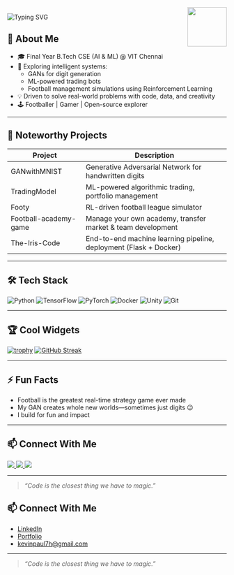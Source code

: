 <img src="https://media.giphy.com/media/SWoSkN6DxTszqIKEqv/giphy.gif" width="90" align="right">

<p align='left'>
  <img src="https://readme-typing-svg.demolab.com?font=Fira+Code&size=28&pause=1200&color=FFA116&center=true&vCenter=true&width=600&lines=Hi%2C+I'm+Kevin+Paul;AI%2FML+enthusiast+%7C+Game+Dev;B.Tech+CSE+(AI%26ML)+@+VIT+Chennai" alt="Typing SVG">
</p>


## 🌟 About Me
- 🎓 Final Year B.Tech CSE (AI & ML) @ VIT Chennai
- 🧠 Exploring intelligent systems:
  - GANs for digit generation
  - ML-powered trading bots
  - Football management simulations using Reinforcement Learning
- 💡 Driven to solve real-world problems with code, data, and creativity
- 🕹️ Footballer | Gamer | Open-source explorer

---

## 🚀 Noteworthy Projects
| Project          | Description                                                             |
|------------------|-------------------------------------------------------------------------|
| GANwithMNIST     | Generative Adversarial Network for handwritten digits                   |
| TradingModel     | ML-powered algorithmic trading, portfolio management                    |
| Footy            | RL-driven football league simulator                                     |
| Football-academy-game | Manage your own academy, transfer market & team development          |
| The-Iris-Code    | End-to-end machine learning pipeline, deployment (Flask + Docker)       |

---

## 🛠️ Tech Stack  
![Python](https://img.shields.io/badge/Python-3776AB?style=for-the-badge&logo=python&logoColor=white)
![TensorFlow](https://img.shields.io/badge/TensorFlow-FF6F00?style=for-the-badge&logo=tensorflow&logoColor=white)
![PyTorch](https://img.shields.io/badge/PyTorch-EE4C2C?style=for-the-badge&logo=pytorch&logoColor=white)
![Docker](https://img.shields.io/badge/Docker-2496ED?style=for-the-badge&logo=docker&logoColor=white)
![Unity](https://img.shields.io/badge/Unity-000000?style=for-the-badge&logo=unity&logoColor=white)
![Git](https://img.shields.io/badge/Git-F05032?style=for-the-badge&logo=git&logoColor=white)

---

## 🏆 Cool Widgets

[![trophy](https://github-profile-trophy.vercel.app/?username=x-Kevin-Paul-x&theme=onedark)](https://github.com/ryo-ma/github-profile-trophy)
[![GitHub Streak](https://github-readme-streak-stats.herokuapp.com/?user=x-Kevin-Paul-x)](https://git.io/streak-stats)

---

## ⚡ Fun Facts
- Football is the greatest real-time strategy game ever made
- My GAN creates whole new worlds—sometimes just digits 😉
- I build for fun and impact

---

## 📫 Connect With Me
<a href="https://www.linkedin.com/in/kevin-paul-42801a278/">
  <img src="https://img.shields.io/badge/LinkedIn-blue?logo=linkedin&style=for-the-badge" />
</a>
<a href="https://kevin-paul.netlify.app/">
  <img src="https://img.shields.io/badge/Portfolio-00C896?logo=internet-archive&style=for-the-badge" />
</a>
<a href="mailto:kevinpaul7h@gmail.com">
  <img src="https://img.shields.io/badge/Email-D14836?logo=gmail&style=for-the-badge" />
</a>

---

> *“Code is the closest thing we have to magic.”*


## 📫 Connect With Me
- [LinkedIn]([https://www.linkedin.com/in/kevin-paul-42801a278/])
- [Portfolio]([https://kevin-paul.netlify.app/])
- kevinpaul7h@gmail.com

---

> *“Code is the closest thing we have to magic.”*

